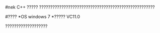#nek C++ ?????
????????????????????????????????????????????????????

#????
*OS windows 7
*????? VC11.0

???????????????????